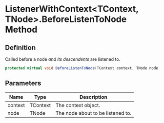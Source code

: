 # ListenerWithContext&lt;TContext, TNode&gt;.BeforeListenToNode Method
## Definition

Called before a node *and its descendents* are listened to.

```c#
protected virtual void BeforeListenToNode(TContext context, TNode node);
```

## Parameters

| Name | Type | Description |
| ---- | ---- | ----------- |
| context | TContext | The context object. |
| node | TNode | The node about to be listened to. |

